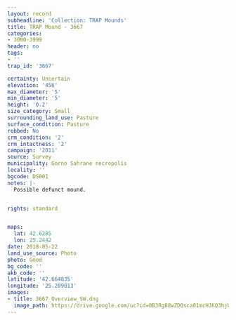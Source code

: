 ```yaml
---
layout: record
subheadline: 'Collection: TRAP Mounds'
title: TRAP Mound - 3667
categories:
- 3000-3999
header: no
tags:
- ''
trap_id: '3667'

certainty: Uncertain
elevation: '456'
max_diameter: '5'
min_diameter: '5'
height: '0.2'
size_category: Small
surrounding_land_use: Pasture
surface_condition: Pasture
robbed: No
crm_condition: '2'
crm_intactness: '2'
campaign: '2011'
source: Survey
municipality: Gorno Sahrane necropolis
locality: ''
bgcode: DS001
notes: |-
  Possible defunct mound.


rights: standard


maps:
  lat: 42.6285
  lon: 25.2442
date: 2018-05-22
land_use_source: Photo
photo: Good
bg_code: ''
akb_code: ''
latitude: '42.664835'
longitude: '25.209013'
images:
- title: 3667_Overview_SW.dng
  image_path: https://drive.google.com/uc?id=0B3Rg88wZDQsca01mcHJKQ3hjUE0
---
```

